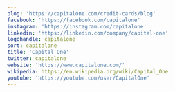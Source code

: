 ```yaml
---
blog: 'https://capitalone.com/credit-cards/blog'
facebook: 'https://facebook.com/capitalone'
instagram: 'https://instagram.com/capitalone'
linkedin: 'https://linkedin.com/company/capital-one'
logohandle: capitalone
sort: capitalone
title: 'Capital One'
twitter: capitalone
website: 'https://www.capitalone.com/'
wikipedia: https://en.wikipedia.org/wiki/Capital_One
youtube: 'https://youtube.com/user/CapitalOne'
---
```

